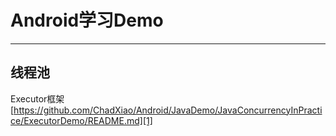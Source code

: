 # Android学习Demo

------

## 线程池 ##

Executor框架 [https://github.com/ChadXiao/Android/JavaDemo/JavaConcurrencyInPractice/ExecutorDemo/README.md][1]


  [1]: https://github.com/ChadXiao/Android/JavaDemo/JavaConcurrencyInPractice/ExecutorDemo/README.md
